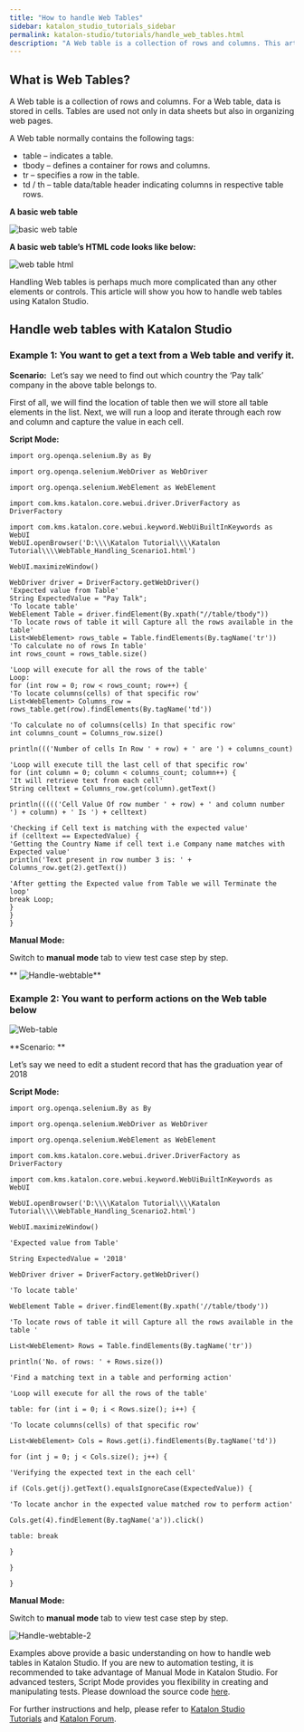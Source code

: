 ```yaml
---
title: "How to handle Web Tables"
sidebar: katalon_studio_tutorials_sidebar
permalink: katalon-studio/tutorials/handle_web_tables.html
description: "A Web table is a collection of rows and columns. This article will show you how to handle web tables using Katalon Studio."
---
```

What is Web Tables?
-------------------

A Web table is a collection of rows and columns. For a Web table, data is stored in cells. Tables are used not only in data sheets but also in organizing web pages.

A Web table normally contains the following tags:

*   table – indicates a table.
*   tbody – defines a container for rows and columns.
*   tr – specifies a row in the table.
*   td / th – table data/table header indicating columns in respective table rows.

**A basic web table**

![basic web table](../../images/katalon-studio/tutorials/handle_web_tables/A-Basic-Webtable.png)

**A basic web table’s HTML code looks like below:**

![web table html](../../images/katalon-studio/tutorials/handle_web_tables/web-table%E2%80%99s-HTML-code.png)

Handling Web tables is perhaps much more complicated than any other elements or controls. This article will show you how to handle web tables using Katalon Studio.

Handle web tables with Katalon Studio
-------------------------------------

### Example 1: You want to get a text from a Web table and verify it.

**Scenario:**  Let’s say we need to find out which country the ‘Pay talk’ company in the above table belongs to.

First of all, we will find the location of table then we will store all table elements in the list. Next, we will run a loop and iterate through each row and column and capture the value in each cell.

**Script Mode:**

```
import org.openqa.selenium.By as By
 
import org.openqa.selenium.WebDriver as WebDriver
 
import org.openqa.selenium.WebElement as WebElement
 
import com.kms.katalon.core.webui.driver.DriverFactory as DriverFactory
 
import com.kms.katalon.core.webui.keyword.WebUiBuiltInKeywords as WebUI
WebUI.openBrowser('D:\\\\Katalon Tutorial\\\\Katalon Tutorial\\\\WebTable_Handling_Scenario1.html')
 
WebUI.maximizeWindow()
 
WebDriver driver = DriverFactory.getWebDriver()
'Expected value from Table'
String ExpectedValue = "Pay Talk";
'To locate table'
WebElement Table = driver.findElement(By.xpath("//table/tbody"))
'To locate rows of table it will Capture all the rows available in the table'
List<WebElement> rows_table = Table.findElements(By.tagName('tr'))
'To calculate no of rows In table'
int rows_count = rows_table.size()
 
'Loop will execute for all the rows of the table'
Loop:
for (int row = 0; row < rows_count; row++) {
'To locate columns(cells) of that specific row'
List<WebElement> Columns_row = rows_table.get(row).findElements(By.tagName('td'))
 
'To calculate no of columns(cells) In that specific row'
int columns_count = Columns_row.size()
 
println((('Number of cells In Row ' + row) + ' are ') + columns_count)
 
'Loop will execute till the last cell of that specific row'
for (int column = 0; column < columns_count; column++) {
'It will retrieve text from each cell'
String celltext = Columns_row.get(column).getText()
 
println((((('Cell Value Of row number ' + row) + ' and column number ') + column) + ' Is ') + celltext)
 
'Checking if Cell text is matching with the expected value'
if (celltext == ExpectedValue) {
'Getting the Country Name if cell text i.e Company name matches with Expected value'
println('Text present in row number 3 is: ' + Columns_row.get(2).getText())
 
'After getting the Expected value from Table we will Terminate the loop'
break Loop;
}
}
}

```

**Manual Mode:**

Switch to **manual mode** tab to view test case step by step.

** ![Handle-webtable](../../images/katalon-studio/tutorials/handle_web_tables/Handle-webtable.png)**

### Example 2: You want to perform actions on the Web table below

![Web-table](../../images/katalon-studio/tutorials/handle_web_tables/Web-table.png)

**Scenario: **

Let’s say we need to edit a student record that has the graduation year of 2018

**Script Mode:**

```
import org.openqa.selenium.By as By
 
import org.openqa.selenium.WebDriver as WebDriver
 
import org.openqa.selenium.WebElement as WebElement
 
import com.kms.katalon.core.webui.driver.DriverFactory as DriverFactory
 
import com.kms.katalon.core.webui.keyword.WebUiBuiltInKeywords as WebUI
 
WebUI.openBrowser('D:\\\\Katalon Tutorial\\\\Katalon Tutorial\\\\WebTable_Handling_Scenario2.html')
 
WebUI.maximizeWindow()
 
'Expected value from Table'
 
String ExpectedValue = '2018'
 
WebDriver driver = DriverFactory.getWebDriver()
 
'To locate table'
 
WebElement Table = driver.findElement(By.xpath('//table/tbody'))
 
'To locate rows of table it will Capture all the rows available in the table '
 
List<WebElement> Rows = Table.findElements(By.tagName('tr'))
 
println('No. of rows: ' + Rows.size())
 
'Find a matching text in a table and performing action'
 
'Loop will execute for all the rows of the table'
 
table: for (int i = 0; i < Rows.size(); i++) {
 
'To locate columns(cells) of that specific row'
 
List<WebElement> Cols = Rows.get(i).findElements(By.tagName('td'))
 
for (int j = 0; j < Cols.size(); j++) {
 
'Verifying the expected text in the each cell'
 
if (Cols.get(j).getText().equalsIgnoreCase(ExpectedValue)) {
 
'To locate anchor in the expected value matched row to perform action'
 
Cols.get(4).findElement(By.tagName('a')).click()
 
table: break
 
}
 
}
 
}

```

**Manual Mode:**

Switch to **manual mode** tab to view test case step by step.

![Handle-webtable-2](../../images/katalon-studio/tutorials/handle_web_tables/Handle-webtable-2.png)

Examples above provide a basic understanding on how to handle web tables in Katalon Studio. If you are new to automation testing, it is recommended to take advantage of Manual Mode in Katalon Studio. For advanced testers, Script Mode provides you flexibility in creating and manipulating tests. Please download the source code [here](https://github.com/katalon-studio/katalon-web-automation).

For further instructions and help, please refer to [Katalon Studio Tutorials](https://www.katalon.com/resources-center/tutorials/) and [Katalon Forum](https://forum.katalon.com/).